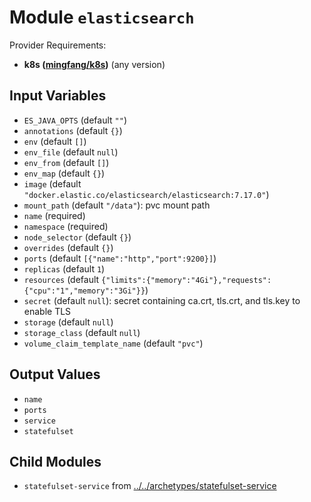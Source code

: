 
# Module `elasticsearch`

Provider Requirements:
* **k8s ([mingfang/k8s](https://registry.terraform.io/providers/mingfang/k8s/latest))** (any version)

## Input Variables
* `ES_JAVA_OPTS` (default `""`)
* `annotations` (default `{}`)
* `env` (default `[]`)
* `env_file` (default `null`)
* `env_from` (default `[]`)
* `env_map` (default `{}`)
* `image` (default `"docker.elastic.co/elasticsearch/elasticsearch:7.17.0"`)
* `mount_path` (default `"/data"`): pvc mount path
* `name` (required)
* `namespace` (required)
* `node_selector` (default `{}`)
* `overrides` (default `{}`)
* `ports` (default `[{"name":"http","port":9200}]`)
* `replicas` (default `1`)
* `resources` (default `{"limits":{"memory":"4Gi"},"requests":{"cpu":"1","memory":"3Gi"}}`)
* `secret` (default `null`): secret containing ca.crt, tls.crt, and tls.key to enable TLS
* `storage` (default `null`)
* `storage_class` (default `null`)
* `volume_claim_template_name` (default `"pvc"`)

## Output Values
* `name`
* `ports`
* `service`
* `statefulset`

## Child Modules
* `statefulset-service` from [../../archetypes/statefulset-service](../../archetypes/statefulset-service)

